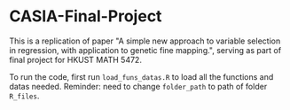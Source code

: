 # CASIA-Final-Project
This is a replication of paper "A simple new approach to variable selection in regression, with application to genetic fine mapping.", serving as part of final project for HKUST MATH 5472.

To run the code, first run `load_funs_datas.R` to load all the functions and datas needed. Reminder: need to change `folder_path` to path of folder `R_files`.
